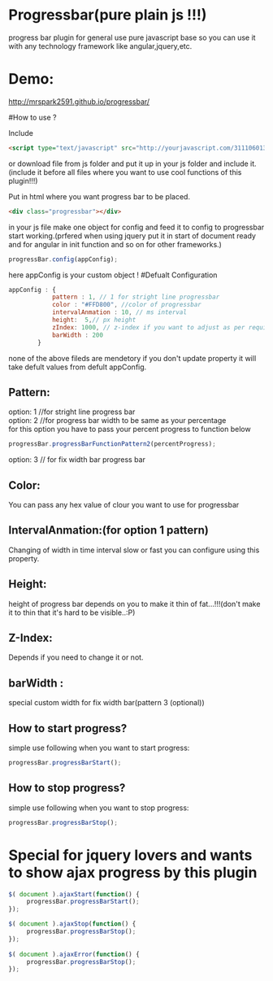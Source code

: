 # Progressbar(pure plain js !!!)
progress bar plugin for general use pure javascript base so you can use it with any technology framework like angular,jquery,etc.

# Demo:
http://mrspark2591.github.io/progressbar/

#How to use ? 

Include 
```html
<script type="text/javascript" src="http://yourjavascript.com/31110601345/progressbar.js"></script>
```
or download file from js folder and put it up in your js folder and include it.(include it before all files where you want to use cool functions of this plugin!!!)

Put in html where you want progress bar to be placed.
```html
<div class="progressbar"></div>
```
in your js file make one object for config and feed it to config to progressbar start working.(prfered when using jquery put it in start of document ready and for angular in init function and so on for other frameworks.)
```javascript
progressBar.config(appConfig);
```
 here appConfig is your custom object !
#Defualt Configuration
```javascript
appConfig : {
            pattern : 1, // 1 for stright line progressbar
            color : "#FFD800", //color of progressbar
            intervalAnmation : 10, // ms interval
            height:  5,// px height
            zIndex: 1000, // z-index if you want to adjust as per requirment  
            barWidth : 200
        }
```
 none of the above fileds are mendetory if you don't update property it will take defult values from defult appConfig.
 
## Pattern:
 option: 1 //for stright line progress bar <br />
 option: 2 //for progress bar width to be same as your percentage <br />
for this option you have to pass your percent progress to function below
```javascript
progressBar.progressBarFunctionPattern2(percentProgress);
```          
 option: 3 // for fix width bar progress bar
## Color:
You can pass any hex value of clour you want to use for progressbar

## IntervalAnmation:(for option 1 pattern)
Changing of width in time interval slow or fast you can configure using this property.

## Height:
height of progress bar depends on you to make it thin of fat...!!!(don't make it to thin that it's hard to be visible..:P)

## Z-Index:
Depends if you need to change it or not.

## barWidth : 
special custom width for fix width bar(pattern 3 (optional))

## How to start progress?
simple use following when you want to start progress:
```javascript
progressBar.progressBarStart(); 
```


## How to stop progress?
simple use following when you want to stop progress:
```javascript
progressBar.progressBarStop(); 
```


# Special for jquery lovers and wants to show ajax progress by this plugin
```javascript
$( document ).ajaxStart(function() {
     progressBar.progressBarStart(); 
});

$( document ).ajaxStop(function() {
     progressBar.progressBarStop(); 
});
		   
$( document ).ajaxError(function() {
     progressBar.progressBarStop(); 
});
```
